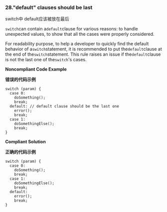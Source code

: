 ### 28."default" clauses should be last

switch中 default应该被放在最后

`switch`can contain a`default`clause for various reasons: to handle unexpected values, to show that all the cases were properly considered.

For readability purpose, to help a developer to quickly find the default behavior of a`switch`statement, it is recommended to put the`default`clause at the end of the`switch`statement. This rule raises an issue if the`default`clause is not the last one of the`switch`'s cases.


**Noncompliant Code Example**

**错误的代码示例**

```
switch (param) {
  case 0:
    doSomething();
    break;
  default: // default clause should be the last one
    error();
    break;
  case 1:
    doSomethingElse();
    break;
}
```


**Compliant Solution**

**正确的代码示例**

```
switch (param) {
  case 0:
    doSomething();
    break;
  case 1:
    doSomethingElse();
    break;
  default:
    error();
    break;
}
```


